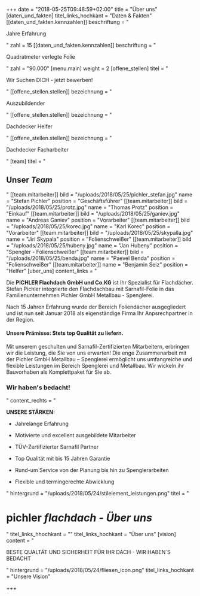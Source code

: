 +++
date = "2018-05-25T09:48:59+02:00"
title = "Über uns"
[daten_und_fakten]
titel_links_hochkant = "Daten & Fakten"
[[daten_und_fakten.kennzahlen]]
beschriftung = "<p>Jahre Erfahrung</p>"
zahl = 15
[[daten_und_fakten.kennzahlen]]
beschriftung = "<p>Quadratmeter verlegte Folie</p>"
zahl = "90.000"
[menu.main]
weight = 2
[offene_stellen]
titel = "<p>Wir Suchen DICH - jetzt bewerben!</p>"
[[offene_stellen.stellen]]
bezeichnung = "<p>Auszubildender</p>"
[[offene_stellen.stellen]]
bezeichnung = "<p>Dachdecker Helfer</p>"
[[offene_stellen.stellen]]
bezeichnung = "<p>Dachdecker Facharbeiter</p>"
[team]
titel = "<h2>Unser <em>Team</em></h2>"
[[team.mitarbeiter]]
bild = "/uploads/2018/05/25/pichler_stefan.jpg"
name = "Stefan Pichler"
position = "Geschäftsführer"
[[team.mitarbeiter]]
bild = "/uploads/2018/05/25/protz.jpg"
name = "Thomas Protz"
position = "Einkauf"
[[team.mitarbeiter]]
bild = "/uploads/2018/05/25/ganiev.jpg"
name = "Andreas Ganiev"
position = "Vorarbeiter"
[[team.mitarbeiter]]
bild = "/uploads/2018/05/25/korec.jpg"
name = "Karl Korec"
position = "Vorarbeiter"
[[team.mitarbeiter]]
bild = "/uploads/2018/05/25/skypalla.jpg"
name = "Jiri Skypala"
position = "Folienschweißer"
[[team.mitarbeiter]]
bild = "/uploads/2018/05/25/hubeny.jpg"
name = "Jan Hubeny"
position = "Spengler - Folienschweißer"
[[team.mitarbeiter]]
bild = "/uploads/2018/05/25/benda.jpg"
name = "Paevel Benda"
position = "Folienschweißer"
[[team.mitarbeiter]]
name = "Benjamin Seiz"
position = "Helfer"
[uber_uns]
content_links = "<p>Die <strong>PICHLER Flachdach GmbH und Co.KG</strong> ist Ihr Spezialist für Flachdächer. Stefan Pichler integrierte den Flachdachbau mit Sarnafil-Folie in das Familienunternehmen Pichler GmbH Metallbau - Spenglerei. </p><p>Nach 15 Jahren Erfahrung wurde der Bereich Foliendächer ausgegliedert und ist nun seit Januar 2018 als eigenständige Firma Ihr Anpsrechpartner in der Region.</p><h4>Unsere Prämisse: Stets top Qualität zu liefern. </h4><p>Mit unserem geschulten und Sarnafil-Zertifizierten Mitarbeitern, erbringen wir die Leistung, die Sie von uns erwarten! Die enge Zusammenarbeit mit der Pichler GmbH Metallbau – Spenglerei ermöglicht uns umfangreiche und flexible Leistungen im Bereich Spenglerei und Metallbau. Wir wickeln ihr Bauvorhaben als Komplettpaket für Sie ab.</p><h3>Wir haben's bedacht!</h3>"
content_rechts = "<p><strong>UNSERE STÄRKEN:</strong></p><ul><li><p>Jahrelange Erfahrung </p></li><li><p>Motivierte und excellent ausgebildete Mitarbeiter</p></li><li><p>TÜV-Zertifizierter Sarnafil Partner</p></li><li><p>Top Qualität mit bis 15 Jahren Garantie</p></li><li><p>Rund-um Service von der Planung bis hin zu Spenglerarbeiten</p></li><li><p>Flexible und termingerechte Abwicklung</p></li></ul>"
hintergrund = "/uploads/2018/05/24/stilelement_leistungen.png"
titel = "<h1>pichler <em>flachdach - Über uns</em></h1>"
titel_links_hhochkant = ""
titel_links_hochkant = "Über uns"
[vision]
content = "<p>BESTE QUALTÄT UND SICHERHEIT FÜR IHR DACH - WIR HABEN´S BEDACHT</p>"
hintergrund = "/uploads/2018/05/24/fliesen_icon.png"
titel_links_hochkant = "Unsere Vision"

+++

